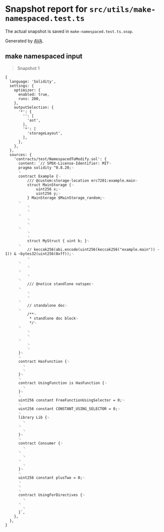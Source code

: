 # Snapshot report for `src/utils/make-namespaced.test.ts`

The actual snapshot is saved in `make-namespaced.test.ts.snap`.

Generated by [AVA](https://avajs.dev).

## make namespaced input

> Snapshot 1

    {
      language: 'Solidity',
      settings: {
        optimizer: {
          enabled: true,
          runs: 200,
        },
        outputSelection: {
          '*': {
            '': [
              'ast',
            ],
            '*': [
              'storageLayout',
            ],
          },
        },
      },
      sources: {
        'contracts/test/NamespacedToModify.sol': {
          content: `// SPDX-License-Identifier: MIT␊
          pragma solidity ^0.8.20;␊
          ␊
          contract Example {␊
              /// @custom:storage-location erc7201:example.main␊
              struct MainStorage {␊
                  uint256 x;␊
                  uint256 y;␊
              } MainStorage $MainStorage_random;␊
          ␊
              ␊
              ␊
          ␊
              ␊
              ␊
          ␊
              ␊
              ␊
              struct MyStruct { uint b; }␊
          ␊
              // keccak256(abi.encode(uint256(keccak256("example.main")) - 1)) & ~bytes32(uint256(0xff));␊
              ␊
          ␊
              ␊
          ␊
              ␊
          ␊
              /// @notice standlone natspec␊
          ␊
              ␊
              ␊
          ␊
              // standalone doc␊
          ␊
              /**␊
               * standlone doc block␊
               */␊
          ␊
              ␊
              ␊
          ␊
              ␊
              ␊
          }␊
          ␊
          contract HasFunction {␊
            ␊
            ␊
          }␊
          ␊
          contract UsingFunction is HasFunction {␊
            ␊
          }␊
          ␊
          uint256 constant FreeFunctionUsingSelector = 0;␊
          ␊
          uint256 constant CONSTANT_USING_SELECTOR = 0;␊
          ␊
          library Lib {␊
            ␊
          ␊
            ␊
          }␊
          ␊
          contract Consumer {␊
            ␊
          ␊
            ␊
          ␊
            ␊
          }␊
          ␊
          uint256 constant plusTwo = 0;␊
          ␊
          ␊
          ␊
          contract UsingForDirectives {␊
            ␊
          ␊
            ␊
          }`,
        },
      },
    }
